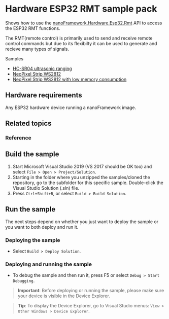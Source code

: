 # Hardware ESP32 RMT sample pack

Shows how to use the [nanoFramework.Hardware.Esp32.Rmt](http://docs.nanoframework.net/api/nanoFramework.Hardware.Esp32.Rmt.html) 
API to access the ESP32 RMT functions.

The RMT(remote control) is primarily used to send and receive remote control commands but due to its flexibilty it can be used to generate and recieve many types of signals.

Samples

- [HC-SR04 ultrasonic ranging](Ultrasonic/)
- [NeoPixel Strip WS2812](NeoPixelStrip/)
- [NeoPixel Strip WS2812 with low memory consumption](NeoPixelStripLowMemory/)

## Hardware requirements

Any ESP32 hardware device running a nanoFramework image.

## Related topics

### Reference

## Build the sample

1. Start Microsoft Visual Studio 2019 (VS 2017 should be OK too) and select `File > Open > Project/Solution`.
1. Starting in the folder where you unzipped the samples/cloned the repository, go to the subfolder for this specific sample. Double-click the Visual Studio Solution (.sln) file.
1. Press `Ctrl+Shift+B`, or select `Build > Build Solution`.

## Run the sample

The next steps depend on whether you just want to deploy the sample or you want to both deploy and run it.

### Deploying the sample

- Select `Build > Deploy Solution`.

### Deploying and running the sample

- To debug the sample and then run it, press F5 or select `Debug > Start Debugging`.

> **Important**: Before deploying or running the sample, please make sure your device is visible in the Device Explorer.

> **Tip**: To display the Device Explorer, go to Visual Studio menus: `View > Other Windows > Device Explorer`.
